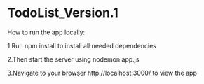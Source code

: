 # TodoList_Version.1

How to run the app locally:

1.Run npm install to install all needed dependencies

2.Then start the server using nodemon app.js

3.Navigate to your browser http://localhost:3000/ to view the app
